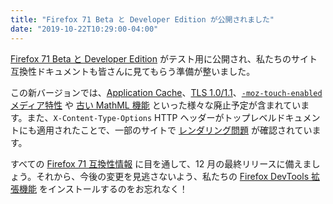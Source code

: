 ```yaml
---
title: "Firefox 71 Beta と Developer Edition が公開されました"
date: "2019-10-22T10:29:00-04:00"
---
```

[Firefox 71 Beta と Developer Edition](https://www.mozilla.org/firefox/channel/desktop/) がテスト用に公開され、私たちのサイト互換性ドキュメントも皆さんに見てもらう準備が整いました。

この新バージョンでは、[Application Cache](https://www.fxsitecompat.dev/ja/docs/2019/application-cache-storage-has-been-removed-in-nightly-and-early-beta/)、[TLS 1.0/1.1](https://www.fxsitecompat.dev/ja/docs/2019/tls-1-0-and-1-1-are-now-deprecated-disabled-in-nightly/)、[`-moz-touch-enabled` メディア特性](https://www.fxsitecompat.dev/ja/docs/2019/moz-touch-enabled-media-feature-has-been-deprecated/) や [古い MathML 機能](https://www.fxsitecompat.dev/ja/docs/2019/various-legacy-mathml-features-have-been-deprecated/) といった様々な廃止予定が含まれています。また、`X-Content-Type-Options` HTTP ヘッダーがトップレベルドキュメントにも適用されたことで、一部のサイトで [レンダリング問題](https://www.fxsitecompat.dev/ja/docs/2019/x-content-type-options-nosniff-now-applies-to-top-level-documents-causing-some-pages-to-be-downloaded/) が確認されています。

すべての [Firefox 71 互換性情報](https://www.fxsitecompat.dev/ja/releases/71/) に目を通して、12 月の最終リリースに備えましょう。それから、今後の変更を見逃さないよう、私たちの [Firefox DevTools 拡張機能](https://addons.mozilla.org/firefox/addon/site-compatibility-tools/) をインストールするのをお忘れなく！
